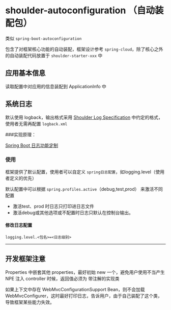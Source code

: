 # shoulder-autoconfiguration （自动装配包）

类似 `spring-boot-autoconfiguration`

包含了对框架核心功能的自动装配，框架设计参考 `spring-cloud`，除了核心之外的自动装配代码放置于 `shoulder-starter-xxx` 中

## 应用基本信息

读取配置中对应用的信息装配到 ApplicationInfo 中

## 系统日志

默认使用 logback，输出格式采用 [Shoulder Log Specification](http://spec.itlym.cn/specs/base/log.html) 中约定的格式，使用者无需再配置 `logback.xml`



###实现原理：

 [Spring Boot 日志功能定制](https://docs.spring.io/spring-boot/docs/2.2.2.RELEASE/reference/html/spring-boot-features.html#boot-features-custom-log-configuration)

### 使用

框架提供了默认配置，使用者可以自定义 `spring日志配置`，如logging.level（使用者定义的优先）

默认配置中可以根据 `spring.profiles.active`（debug,test,prod） 来激活不同配置

- 激活test、prod 时日志只打印进日志文件
- 激活debug或其他选项或不配置时日志只默认在控制台输出。

#### 修改日志配置

```properties
logging.level.<包名>=<日志级别>
```

----------------

## 开发框架注意

Properties 中嵌套其他 properties，最好初始 new 一个，避免用户使用不当产生 NPE 注入 controller 时候，返回值必须为 带注解的实现类

如果上下文中存在 WebMvcConfigurationSupport Bean，则不会加载 WebMvcConfigurer，这时最好打印日志，告诉用户，由于自己装配了这个类，导致框架某些能力失效。
